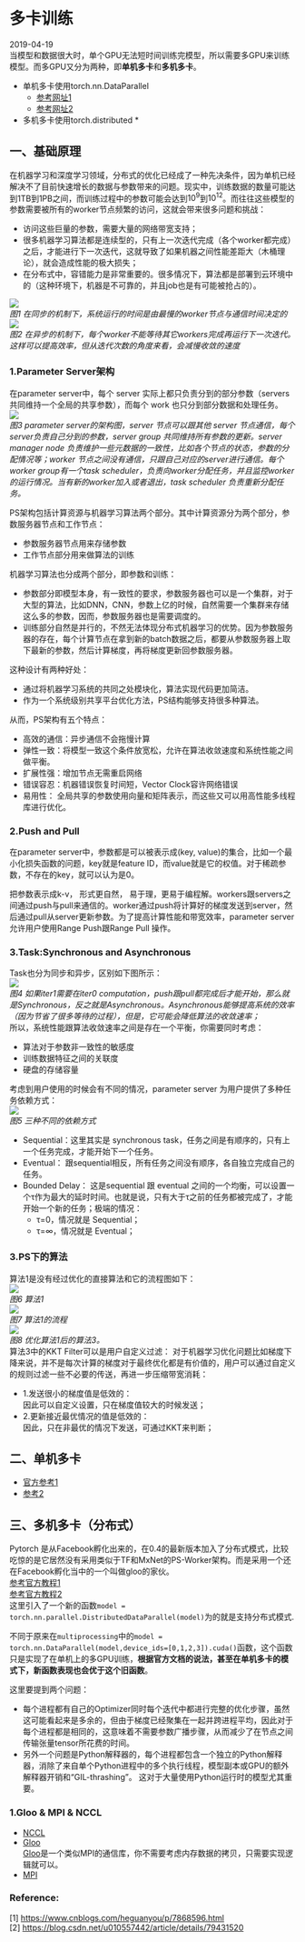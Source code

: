 # 多卡训练
2019-04-19   
当模型和数据很大时，单个GPU无法短时间训练完模型，所以需要多GPU来训练模型。而多GPU又分为两种，即**单机多卡**和**多机多卡**。  
* 单机多卡使用torch.nn.DataParallel   
    * [参考网址1](https://pytorch.org/tutorials/beginner/blitz/data_parallel_tutorial.html)   
    * [参考网址2](https://pytorch.org/tutorials/beginner/former_torchies/parallelism_tutorial.html)
* 多机多卡使用torch.distributed
    * 
  
## 一、基础原理
在机器学习和深度学习领域，分布式的优化已经成了一种先决条件，因为单机已经解决不了目前快速增长的数据与参数带来的问题。现实中，训练数据的数量可能达到1TB到1PB之间，而训练过程中的参数可能会达到$10^9$到$10^12$。而往往这些模型的参数需要被所有的worker节点频繁的访问，这就会带来很多问题和挑战：
* 访问这些巨量的参数，需要大量的网络带宽支持；
* 很多机器学习算法都是连续型的，只有上一次迭代完成（各个worker都完成）之后，才能进行下一次迭代，这就导致了如果机器之间性能差距大（木桶理论），就会造成性能的极大损失；
* 在分布式中，容错能力是非常重要的。很多情况下，算法都是部署到云环境中的（这种环境下，机器是不可靠的，并且job也是有可能被抢占的）。
  
![](../imgs/01.gif)  
*图1 在同步的机制下，系统运行的时间是由最慢的worker节点与通信时间决定的*  
![](../imgs/02.gif)  
*图2 在异步的机制下，每个worker不能等待其它workers完成再运行下一次迭代。这样可以提高效率，但从迭代次数的角度来看，会减慢收敛的速度*   
### 1.Parameter Server架构  
在parameter server中，每个 server 实际上都只负责分到的部分参数（servers共同维持一个全局的共享参数），而每个 work 也只分到部分数据和处理任务。  
![](../imgs/03.png)  
*图3 parameter server的架构图，server 节点可以跟其他 server 节点通信，每个server负责自己分到的参数，server group 共同维持所有参数的更新。server manager node 负责维护一些元数据的一致性，比如各个节点的状态，参数的分配情况等；worker 节点之间没有通信，只跟自己对应的server进行通信。每个worker group有一个task scheduler，负责向worker分配任务，并且监控worker的运行情况。当有新的worker加入或者退出，task scheduler 负责重新分配任务。*   
  
PS架构包括计算资源与机器学习算法两个部分。其中计算资源分为两个部分，参数服务器节点和工作节点：
* 参数服务器节点用来存储参数
* 工作节点部分用来做算法的训练
   
机器学习算法也分成两个部分，即参数和训练：
* 参数部分即模型本身，有一致性的要求，参数服务器也可以是一个集群，对于大型的算法，比如DNN，CNN，参数上亿的时候，自然需要一个集群来存储这么多的参数，因而，参数服务器也是需要调度的。
* 训练部分自然是并行的，不然无法体现分布式机器学习的优势。因为参数服务器的存在，每个计算节点在拿到新的batch数据之后，都要从参数服务器上取下最新的参数，然后计算梯度，再将梯度更新回参数服务器。   
   
这种设计有两种好处：
* 通过将机器学习系统的共同之处模块化，算法实现代码更加简洁。
* 作为一个系统级别共享平台优化方法，PS结构能够支持很多种算法。  
  
从而，PS架构有五个特点：
* 高效的通信：异步通信不会拖慢计算
* 弹性一致：将模型一致这个条件放宽松，允许在算法收敛速度和系统性能之间做平衡。
* 扩展性强：增加节点无需重启网络
* 错误容忍：机器错误恢复时间短，Vector Clock容许网络错误
* 易用性： 全局共享的参数使用向量和矩阵表示，而这些又可以用高性能多线程库进行优化。   
   
### 2.Push and Pull
在parameter server中，参数都是可以被表示成(key, value)的集合，比如一个最小化损失函数的问题，key就是feature ID，而value就是它的权值。对于稀疏参数，不存在的key，就可以认为是0。   

把参数表示成k-v， 形式更自然， 易于理，更易于编程解。workers跟servers之间通过push与pull来通信的。worker通过push将计算好的梯度发送到server，然后通过pull从server更新参数。为了提高计算性能和带宽效率，parameter server允许用户使用Range Push跟Range Pull 操作。   
  
### 3.Task:Synchronous and Asynchronous
Task也分为同步和异步，区别如下图所示：   
![](../imgs/04.png)  
*图4 如果iter1需要在iter0 computation，push跟pull都完成后才能开始，那么就是Synchronous，反之就是Asynchronous。Asynchronous能够提高系统的效率（因为节省了很多等待的过程），但是，它可能会降低算法的收敛速率；*   
所以，系统性能跟算法收敛速率之间是存在一个平衡，你需要同时考虑：   
* 算法对于参数非一致性的敏感度
* 训练数据特征之间的关联度
* 硬盘的存储容量  
   
考虑到用户使用的时候会有不同的情况，parameter server 为用户提供了多种任务依赖方式：  
![](../imgs/05.png)   
*图5 三种不同的依赖方式*   
* Sequential：这里其实是 synchronous task，任务之间是有顺序的，只有上一个任务完成，才能开始下一个任务。
* Eventual： 跟sequential相反，所有任务之间没有顺序，各自独立完成自己的任务。
* Bounded Delay： 这是sequential 跟 eventual 之间的一个均衡，可以设置一个τ作为最大的延时时间。也就是说，只有大于τ之前的任务都被完成了，才能开始一个新的任务；极端的情况：
    * τ=0，情况就是 Sequential；
    * τ=∞，情况就是 Eventual；   
   
### 3.PS下的算法   
算法1是没有经过优化的直接算法和它的流程图如下：   
![](../imgs/06.png)  
*图6 算法1*  
![](../imgs/07.png)   
*图7 算法1的流程*   
![](../imgs/08.png)   
*图8 优化算法1后的算法3。*   
算法3中的KKT Filter可以是用户自定义过滤：
对于机器学习优化问题比如梯度下降来说，并不是每次计算的梯度对于最终优化都是有价值的，用户可以通过自定义的规则过滤一些不必要的传送，再进一步压缩带宽消耗：
* 1.发送很小的梯度值是低效的：  
    因此可以自定义设置，只在梯度值较大的时候发送；
* 2.更新接近最优情况的值是低效的：  
    因此，只在非最优的情况下发送，可通过KKT来判断；

## 二、单机多卡
* [官方参考1](https://github.com/fusimeng/pytorchexamples/blob/master/dataparallel.ipynb)  
* [参考2](https://github.com/fusimeng/pytorchexamples/blob/master/dataparallel2.ipynb)  


## 三、多机多卡（分布式）  
Pytorch 是从Facebook孵化出来的，在0.4的最新版本加入了分布式模式，比较吃惊的是它居然没有采用类似于TF和MxNet的PS-Worker架构。而是采用一个还在Facebook孵化当中的一个叫做gloo的家伙。   
[参考官方教程1](https://pytorch.org/docs/master/distributed.html)  
[参考官方教程2](https://github.com/pytorch/tutorials/blob/master/intermediate_source/dist_tuto.rst)     
这里引入了一个新的函数`model = torch.nn.parallel.DistributedDataParallel(model)`为的就是支持分布式模式.   

不同于原来在`multiprocessing`中的`model = torch.nn.DataParallel(model,device_ids=[0,1,2,3]).cuda()`函数，这个函数只是实现了在单机上的多GPU训练，**根据官方文档的说法，甚至在单机多卡的模式下，新函数表现也会优于这个旧函数**。   
   
这里要提到两个问题：
* 每个进程都有自己的Optimizer同时每个迭代中都进行完整的优化步骤，虽然这可能看起来是多余的，但由于梯度已经聚集在一起并跨进程平均，因此对于每个进程都是相同的，这意味着不需要参数广播步骤，从而减少了在节点之间传输张量tensor所花费的时间。
* 另外一个问题是Python解释器的，每个进程都包含一个独立的Python解释器，消除了来自单个Python进程中的多个执行线程，模型副本或GPU的额外解释器开销和“GIL-thrashing”。 这对于大量使用Python运行时的模型尤其重要。
   
### 1.Gloo & MPI & NCCL
* [NCCL](https://github.com/fusimeng/UnderlyingProtocol/blob/master/notes/nccl.md)  
* [Gloo](https://github.com/fusimeng/UnderlyingProtocol/blob/master/notes/gloo.md)  
[Gloo](https://github.com/facebookincubator/gloo)是一个类似MPI的通信库，你不需要考虑内存数据的拷贝，只需要实现逻辑就可以。
* [MPI](https://github.com/fusimeng/UnderlyingProtocol/blob/master/notes/mpi.md)   


### Reference:  
[1] https://www.cnblogs.com/heguanyou/p/7868596.html  
[2] https://blog.csdn.net/u010557442/article/details/79431520
